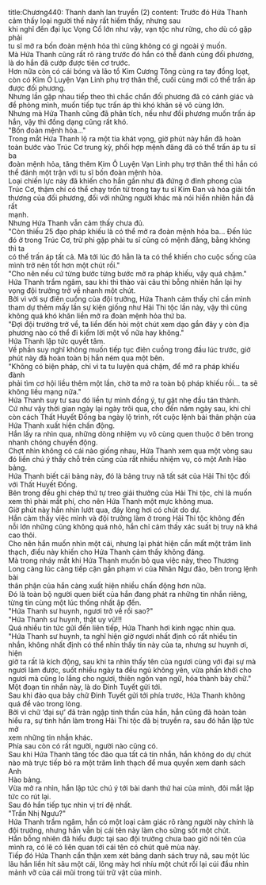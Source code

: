 title:Chương440: Thanh danh lan truyền (2)
content:
Trước đó Hứa Thanh cảm thấy loại người thế này rất hiếm thấy, nhưng sau<br>khi nghĩ đến đại lục Vọng Cổ lớn như vậy, vạn tộc như rừng, cho dù có gặp phải<br>tu sĩ mở ra bốn đoàn mệnh hỏa thì cũng không có gì ngoài ý muốn.<br>Mà Hứa Thanh cũng rất rõ ràng trước đó hắn có thể đánh cùng đối phương,<br>là do hắn đã cướp được tiên cơ trước.<br>Hơn nữa còn có cái bóng và lão tổ Kim Cương Tông cùng ra tay đồng loạt,<br>còn có Kim Ô Luyện Vạn Linh phụ trợ thân thể, cuối cùng mới có thể trấn áp<br>được đối phương.<br>Nhưng lần gặp nhau tiếp theo thì chắc chắn đối phương đã có cảnh giác và<br>đề phòng mình, muốn tiếp tục trấn áp thì khó khăn sẽ vô cùng lớn.<br>Nhưng mà Hứa Thanh cũng đã phân tích, nếu như đối phương muốn trấn áp<br>hắn, vậy thì đồng dạng cũng rất khó.<br>"Bốn đoàn mệnh hỏa..."<br>Trong mắt Hứa Thanh lộ ra một tia khát vọng, giờ phút này hắn đã hoàn<br>toàn bước vào Trúc Cơ trung kỳ, phối hợp mệnh đăng đã có thể trấn áp tu sĩ ba<br>đoàn mệnh hỏa, tăng thêm Kim Ô Luyện Vạn Linh phụ trợ thân thể thì hắn có<br>thể đánh một trận với tu sĩ bốn đoàn mệnh hỏa.<br>Loại chiến lực này đã khiến cho hắn gần như đã đứng ở đỉnh phong của<br>Trúc Cơ, thậm chí có thể chạy trốn từ trong tay tu sĩ Kim Đan và hóa giải tổn<br>thương của đối phương, đối với những người khác mà nói hiển nhiên hắn đã rất<br>mạnh.<br>Nhưng Hứa Thanh vẫn cảm thấy chưa đủ.<br>"Còn thiếu 25 đạo pháp khiếu là có thể mở ra đoàn mệnh hỏa ba... Đến lúc<br>đó ở trong Trúc Cơ, trừ phi gặp phải tu sĩ cũng có mệnh đăng, bằng không thì ta<br>có thể trấn áp tất cả. Mà tới lúc đó hẳn là ta có thể khiến cho cuộc sống của<br>mình trở nên tốt hơn một chút rồi."<br>"Cho nên nếu cứ từng bước từng bước mở ra pháp khiếu, vậy quá chậm."<br>Hứa Thanh trầm ngâm, sau khi thì thào vài câu thì bỗng nhiên hắn lại hy<br>vọng đội trưởng trở về nhanh một chút.<br>Bởi vì với sự điên cuồng của đội trưởng, Hứa Thanh cảm thấy chỉ cần mình<br>tham dự thêm mấy lần sự kiện giống như Hải Thi tộc lần này, vậy thì cũng<br>không quá khó khăn liền mở ra đoàn mệnh hỏa thứ ba.<br>"Đợi đội trưởng trở về, ta liền đến hỏi một chút xem dạo gần đây y còn địa<br>phương nào có thể đi kiếm lời một vố nữa hay không."<br>Hứa Thanh lập tức quyết tâm.<br>Về phần suy nghĩ không muốn tiếp tục điên cuồng trong đầu lúc trước, giờ<br>phút này đã hoàn toàn bị hắn ném qua một bên.<br>"Không có biện pháp, chỉ vì ta tu luyện quá chậm, để mở ra pháp khiếu đành<br>phải tìm cơ hội liều thêm một lần, chờ ta mở ra toàn bộ pháp khiếu rồi… ta sẽ<br>không liều mạng nữa."<br>Hứa Thanh suy tư sau đó liền tự mình đồng ý, tự gật nhẹ đầu tán thành.<br>Cứ như vậy thời gian ngày lại ngày trôi qua, cho đến năm ngày sau, khi chỉ<br>còn cách Thất Huyết Đồng ba ngày lộ trình, rốt cuộc lệnh bài thân phận của<br>Hứa Thanh xuất hiện chấn động.<br>Hắn lấy ra nhìn qua, những dòng nhiệm vụ vô cùng quen thuộc ở bên trong<br>nhanh chóng chuyển động.<br>Chợt nhìn không có cái nào giống nhau, Hứa Thanh xem qua một vòng sau<br>đó liền chú ý thấy chỗ trên cùng của rất nhiều nhiệm vụ, có một Anh Hào bảng.<br>Hứa Thanh biết cái bảng này, đó là bảng truy nã tất sát của Hải Thi tộc đối<br>với Thất Huyết Đồng.<br>Bên trong đều ghi chép thứ tự treo giải thưởng của Hải Thi tộc, chỉ là muốn<br>xem thì phải mất phí, cho nên Hứa Thanh một mực không mua.<br>Giờ phút này hắn nhìn lướt qua, đáy lòng hơi có chút do dự.<br>Hắn cảm thấy việc mình và đội trưởng làm ở trong Hải Thi tộc không đến<br>nỗi lớn những cũng không quá nhỏ, hắn chỉ cảm thấy xác suất bị truy nã khá<br>cao thôi.<br>Cho nên hắn muốn nhìn một cái, nhưng lại phát hiện cần mất một trăm linh<br>thạch, điều này khiến cho Hứa Thanh cảm thấy không đáng.<br>Mà trong nháy mắt khi Hứa Thanh muốn bỏ qua việc này, theo Thương<br>Long càng lúc càng tiếp cận gần phạm vi của Nhân Ngư đảo, bên trong lệnh bài<br>thân phận của hắn càng xuất hiện nhiều chấn động hơn nữa.<br>Đó là toàn bộ người quen biết của hắn đang phát ra những tin nhắn riêng,<br>từng tin cùng một lúc thống nhất ập đến.<br>"Hứa Thanh sư huynh, ngươi trở về rồi sao?"<br>"Hứa Thanh sư huynh, thật uy vũ!!!<br>Quá nhiều tin tức gửi đến liên tiếp, Hứa Thanh hơi kinh ngạc nhìn qua.<br>"Hứa Thanh sư huynh, ta nghĩ hiện giờ ngươi nhất định có rất nhiều tin<br>nhắn, không nhất định có thể nhìn thấy tin này của ta, nhưng sư huynh ơi, hiện<br>giờ ta rất là kích động, sau khi ta nhìn thấy tên của ngươi cùng với đại sự mà<br>ngươi làm được, suốt nhiều ngày ta đều ngủ không yên, vừa phấn khởi cho<br>ngươi mà cũng lo lắng cho ngươi, thiên ngôn vạn ngữ, hóa thành bảy chữ."<br>Một đoạn tin nhắn này, là do Đinh Tuyết gửi tới.<br>Sau khi đảo qua bảy chữ Đinh Tuyết gửi tới phía trước, Hứa Thanh không<br>quá để vào trong lòng.<br>Bởi vì chữ ‘đại sự’ đã tràn ngập tinh thần của hắn, hắn cũng đã hoàn toàn<br>hiểu ra, sự tình hắn làm trong Hải Thi tộc đã bị truyền ra, sau đó hắn lập tức mở<br>xem những tin nhắn khác.<br>Phía sau còn có rất người, người nào cũng có.<br>Sau khi Hứa Thanh tăng tốc đảo qua tất cả tin nhắn, hắn không do dự chút<br>nào mà trực tiếp bỏ ra một trăm linh thạch để mua quyền xem danh sách Anh<br>Hào bảng.<br>Vừa mở ra nhìn, hắn lập tức chú ý tới bài danh thứ hai của mình, đôi mắt lập<br>tức co rút lại.<br>Sau đó hắn tiếp tục nhìn vị trí đệ nhất.<br>"Trần Nhị Ngưu?"<br>Hứa Thanh trầm ngâm, hắn có một loại cảm giác rõ ràng người này chính là<br>đội trưởng, nhưng hắn vẫn bị cái tên này làm cho sửng sốt một chút.<br>Hắn bỗng nhiên đã hiểu được tại sao đội trưởng chưa bao giờ nói tên của<br>mình ra, có lẽ có liên quan tới cái tên có chút quê mùa này.<br>Tiếp đó Hứa Thanh cẩn thận xem xét bảng danh sách truy nã, sau một lúc<br>lâu hắn liền hít sâu một cái, lông mày hơi nhíu một chút rồi lại cúi đầu nhìn<br>mảnh vỡ của cái mũi trong túi trữ vật của mình.